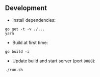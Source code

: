 ## Development

+ Install dependencies:

```
go get -t -v ./...
yarn
```

+ Build at first time:

```
go build -i
```

+ Update build and start server (port `8080`):

```
./run.sh
```
